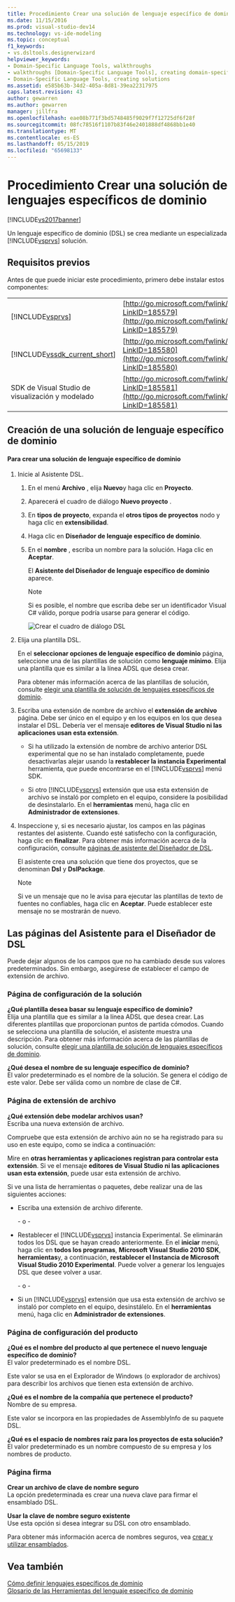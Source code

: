 ```yaml
---
title: Procedimiento Crear una solución de lenguaje específico de dominio | Documentos de Microsoft
ms.date: 11/15/2016
ms.prod: visual-studio-dev14
ms.technology: vs-ide-modeling
ms.topic: conceptual
f1_keywords:
- vs.dsltools.designerwizard
helpviewer_keywords:
- Domain-Specific Language Tools, walkthroughs
- walkthroughs [Domain-Specific Language Tools], creating domain-specific language
- Domain-Specific Language Tools, creating solutions
ms.assetid: e585b63b-34d2-405a-8d81-39ea22317975
caps.latest.revision: 43
author: gewarren
ms.author: gewarren
manager: jillfra
ms.openlocfilehash: eae08b771f3bd5748485f9029f7f12725df6f28f
ms.sourcegitcommit: 08fc78516f1107b83f46e2401888df4868bb1e40
ms.translationtype: MT
ms.contentlocale: es-ES
ms.lasthandoff: 05/15/2019
ms.locfileid: "65698133"
---
```

# <a name="how-to-create-a-domain-specific-language-solution"></a>Procedimiento Crear una solución de lenguajes específicos de dominio
[!INCLUDE[vs2017banner](../includes/vs2017banner.md)]

Un lenguaje específico de dominio (DSL) se crea mediante un especializada [!INCLUDE[vsprvs](../includes/vsprvs-md.md)] solución.  
  
## <a name="prerequisites"></a>Requisitos previos  
 Antes de que puede iniciar este procedimiento, primero debe instalar estos componentes:  
  
|||  
|-|-|  
|[!INCLUDE[vsprvs](../includes/vsprvs-md.md)]|[http://go.microsoft.com/fwlink/?LinkID=185579](http://go.microsoft.com/fwlink/?LinkID=185579)|  
|[!INCLUDE[vssdk_current_short](../includes/vssdk-current-short-md.md)]|[http://go.microsoft.com/fwlink/?LinkID=185580](http://go.microsoft.com/fwlink/?LinkID=185580)|  
|SDK de Visual Studio de visualización y modelado|[http://go.microsoft.com/fwlink/?LinkID=185581](http://go.microsoft.com/fwlink/?LinkID=185581)|  
  
## <a name="creating-a-domain-specific-language-solution"></a>Creación de una solución de lenguaje específico de dominio  
  
#### <a name="to-create-a-domain-specific-language-solution"></a>Para crear una solución de lenguaje específico de dominio  
  
1. Inicie al Asistente DSL.  
  
   1. En el menú **Archivo** , elija **Nuevo**y haga clic en **Proyecto**.  
  
   2. Aparecerá el cuadro de diálogo **Nuevo proyecto** .  
  
   3. En **tipos de proyecto**, expanda el **otros tipos de proyectos** nodo y haga clic en **extensibilidad**.  
  
   4. Haga clic en **Diseñador de lenguaje específico de dominio**.  
  
   5. En el **nombre** , escriba un nombre para la solución. Haga clic en **Aceptar**.  
  
       El **Asistente del Diseñador de lenguaje específico de dominio** aparece.  
  
      > [!NOTE]
      > Si es posible, el nombre que escriba debe ser un identificador Visual C# válido, porque podría usarse para generar el código.  
  
      ![Crear el cuadro de diálogo DSL](../modeling/media/create-dsldialog.png "Create_DSLDialog")  
  
2. Elija una plantilla DSL.  
  
    En el **seleccionar opciones de lenguaje específico de dominio** página, seleccione una de las plantillas de solución como **lenguaje mínimo**. Elija una plantilla que es similar a la línea ADSL que desea crear.  
  
    Para obtener más información acerca de las plantillas de solución, consulte [elegir una plantilla de solución de lenguajes específicos de dominio](../modeling/choosing-a-domain-specific-language-solution-template.md).  
  
3. Escriba una extensión de nombre de archivo el **extensión de archivo** página. Debe ser único en el equipo y en los equipos en los que desea instalar el DSL. Debería ver el mensaje **editores de Visual Studio ni las aplicaciones usan esta extensión**.  
  
   - Si ha utilizado la extensión de nombre de archivo anterior DSL experimental que no se han instalado completamente, puede desactivarlas alejar usando la **restablecer la instancia Experimental** herramienta, que puede encontrarse en el [!INCLUDE[vsprvs](../includes/vsprvs-md.md)] menú SDK.  
  
   - Si otro [!INCLUDE[vsprvs](../includes/vsprvs-md.md)] extensión que usa esta extensión de archivo se instaló por completo en el equipo, considere la posibilidad de desinstalarlo. En el **herramientas** menú, haga clic en **Administrador de extensiones**.  
  
4. Inspeccione y, si es necesario ajustar, los campos en las páginas restantes del asistente. Cuando esté satisfecho con la configuración, haga clic en **finalizar**. Para obtener más información acerca de la configuración, consulte [páginas de asistente del Diseñador de DSL](#settings).  
  
    El asistente crea una solución que tiene dos proyectos, que se denominan **Dsl** y **DslPackage**.  
  
   > [!NOTE]
   > Si ve un mensaje que no le avisa para ejecutar las plantillas de texto de fuentes no confiables, haga clic en **Aceptar**. Puede establecer este mensaje no se mostrarán de nuevo.  
  
## <a name="settings"></a> Las páginas del Asistente para el Diseñador de DSL  
 Puede dejar algunos de los campos que no ha cambiado desde sus valores predeterminados. Sin embargo, asegúrese de establecer el campo de extensión de archivo.  
  
### <a name="solution-settings-page"></a>Página de configuración de la solución  
 **¿Qué plantilla desea basar su lenguaje específico de dominio?**  
 Elija una plantilla que es similar a la línea ADSL que desea crear. Las diferentes plantillas que proporcionan puntos de partida cómodos. Cuando se selecciona una plantilla de solución, el asistente muestra una descripción. Para obtener más información acerca de las plantillas de solución, consulte [elegir una plantilla de solución de lenguajes específicos de dominio](../modeling/choosing-a-domain-specific-language-solution-template.md).  
  
 **¿Qué desea el nombre de su lenguaje específico de dominio?**  
 El valor predeterminado es el nombre de la solución. Se genera el código de este valor. Debe ser válida como un nombre de clase de C#.  
  
### <a name="file-extension-page"></a>Página de extensión de archivo  
 **¿Qué extensión debe modelar archivos usan?**  
 Escriba una nueva extensión de archivo.  
  
 Compruebe que esta extensión de archivo aún no se ha registrado para su uso en este equipo, como se indica a continuación:  
  
 Mire en **otras herramientas y aplicaciones registran para controlar esta extensión**. Si ve el mensaje **editores de Visual Studio ni las aplicaciones usan esta extensión**, puede usar esta extensión de archivo.  
  
 Si ve una lista de herramientas o paquetes, debe realizar una de las siguientes acciones:  
  
- Escriba una extensión de archivo diferente.  
  
     \- o -  
  
- Restablecer el [!INCLUDE[vsprvs](../includes/vsprvs-md.md)] instancia Experimental. Se eliminarán todos los DSL que se hayan creado anteriormente. En el **iniciar** menú, haga clic en **todos los programas**, **Microsoft Visual Studio 2010 SDK**, **herramientas**y, a continuación, **restablecer el Instancia de Microsoft Visual Studio 2010 Experimental**. Puede volver a generar los lenguajes DSL que desee volver a usar.  
  
     \- o -  
  
- Si un [!INCLUDE[vsprvs](../includes/vsprvs-md.md)] extensión que usa esta extensión de archivo se instaló por completo en el equipo, desinstálelo. En el **herramientas** menú, haga clic en **Administrador de extensiones**.  
  
### <a name="product-settings-page"></a>Página de configuración del producto  
 **¿Qué es el nombre del producto al que pertenece el nuevo lenguaje específico de dominio?**  
 El valor predeterminado es el nombre DSL.  
  
 Este valor se usa en el Explorador de Windows (o explorador de archivos) para describir los archivos que tienen esta extensión de archivo.  
  
 **¿Qué es el nombre de la compañía que pertenece el producto?**  
 Nombre de su empresa.  
  
 Este valor se incorpora en las propiedades de AssemblyInfo de su paquete DSL.  
  
 **¿Qué es el espacio de nombres raíz para los proyectos de esta solución?**  
 El valor predeterminado es un nombre compuesto de su empresa y los nombres de producto.  
  
### <a name="signing-page"></a>Página firma  
 **Crear un archivo de clave de nombre seguro**  
 La opción predeterminada es crear una nueva clave para firmar el ensamblado DSL.  
  
 **Usar la clave de nombre seguro existente**  
 Use esta opción si desea integrar su DSL con otro ensamblado.  
  
 Para obtener más información acerca de nombres seguros, vea [crear y utilizar ensamblados](http://go.microsoft.com/fwlink/?LinkId=186073).  
  
## <a name="see-also"></a>Vea también  
 [Cómo definir lenguajes específicos de dominio](../modeling/how-to-define-a-domain-specific-language.md)   
 [Glosario de las Herramientas del lenguaje específico de dominio](https://msdn.microsoft.com/ca5e84cb-a315-465c-be24-76aa3df276aa)
